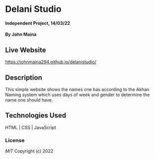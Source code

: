 # Delani Studio
#### Independent Project, 14/03/22
#### By **John Maina**
## Live Website
https://johnmaina294.github.io/delanistudio/
## Description
This simple website shows the names one has according to the Akhan Naming system which uses days of week and gender to determine the name one should have.
## Technologies Used
HTML | CSS | JavaScript
### License
*MIT*
Copyright (c) 2022
